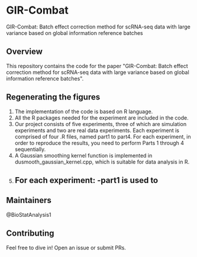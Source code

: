 # GIR-Combat
GIR-Combat: Batch effect correction method for scRNA-seq data with large variance based on global information reference batches

## Overview
This repository contains the code for the paper "GIR-Combat: Batch effect correction method for scRNA-seq data with large variance based on global information reference batches".

## Regenerating the figures
1. The implementation of the code is based on R language.
2. All the R packages needed for the experiment are included in the code.
3. Our project consists of five experiments, three of which are simulation experiments and two are real data experiments. Each experiment is comprised of four .R files, named part1 to part4. For each experiment, in order to reproduce the results, you need to perform Parts 1 through 4 sequentially.
4. A Gaussian smoothing kernel function is implemented in dusmooth_gaussian_kernel.cpp, which is suitable for data analysis in R.
5. For each experiment:
   -part1 is used to
   -

## Maintainers
@BioStatAnalysis1

## Contributing
Feel free to dive in! Open an issue or submit PRs.
